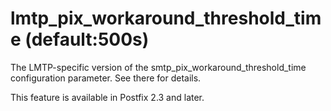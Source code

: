 # lmtp_pix_workaround_threshold_time (default:500s) 

 The LMTP-specific version of the smtp_pix_workaround_threshold_time
configuration parameter.  See there for details. 

 This feature is available in Postfix 2.3 and later. 


